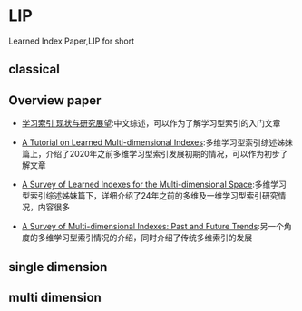 # LIP
Learned Index Paper,LIP for short
## classical

## Overview paper
- [学习索引 现状与研究展望](./学习索引%20现状与研究展望.pdf):中文综述，可以作为了解学习型索引的入门文章

- [A Tutorial on Learned Multi-dimensional Indexes](./overview/A%20Tutorial%20on%20Learned%20Multi-dimensional%20Indexes.pdf):多维学习型索引综述姊妹篇上，介绍了2020年之前多维学习型索引发展初期的情况，可以作为初步了解文章

- [A Survey of Learned Indexes for the Multi-dimensional Space](./overview/A%20Survey%20of%20Learned%20Indexes%20for%20the%20Multi-dimensional%20Space.pdf):多维学习型索引综述姊妹篇下，详细介绍了24年之前的多维及一维学习型索引研究情况，内容很多

- [A Survey of Multi-dimensional Indexes: Past and Future Trends](./overview/A_Survey_of_Multi-Dimensional_Indexes_Past_and_Future_Trends.pdf):另一个角度的多维学习型索引情况的介绍，同时介绍了传统多维索引的发展

## single dimension

## multi dimension
